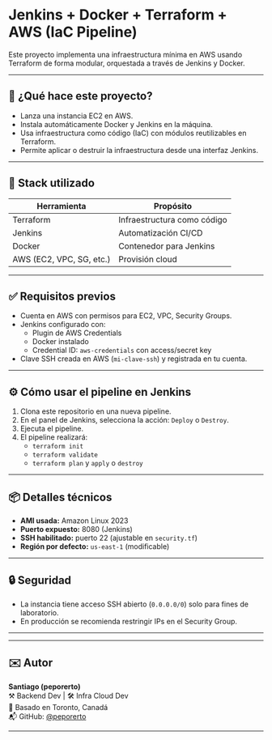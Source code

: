 # Jenkins + Docker + Terraform + AWS (IaC Pipeline)

Este proyecto implementa una infraestructura mínima en AWS usando Terraform de forma modular, orquestada a través de Jenkins y Docker.

---

## 🧩 ¿Qué hace este proyecto?

- Lanza una instancia EC2 en AWS.
- Instala automáticamente Docker y Jenkins en la máquina.
- Usa infraestructura como código (IaC) con módulos reutilizables en Terraform.
- Permite aplicar o destruir la infraestructura desde una interfaz Jenkins.

---

## 🚀 Stack utilizado

| Herramienta   | Propósito                            |
|---------------|--------------------------------------|
| Terraform     | Infraestructura como código          |
| Jenkins       | Automatización CI/CD                 |
| Docker        | Contenedor para Jenkins              |
| AWS (EC2, VPC, SG, etc.) | Provisión cloud           |

---


## ✅ Requisitos previos

- Cuenta en AWS con permisos para EC2, VPC, Security Groups.
- Jenkins configurado con:
  - Plugin de AWS Credentials
  - Docker instalado
  - Credential ID: `aws-credentials` con access/secret key
- Clave SSH creada en AWS (`mi-clave-ssh`) y registrada en tu cuenta.

---

## ⚙️ Cómo usar el pipeline en Jenkins

1. Clona este repositorio en una nueva pipeline.
2. En el panel de Jenkins, selecciona la acción: `Deploy` o `Destroy`.
3. Ejecuta el pipeline.
4. El pipeline realizará:
   - `terraform init`
   - `terraform validate`
   - `terraform plan` y `apply` o `destroy`

---

## 📦 Detalles técnicos

- **AMI usada:** Amazon Linux 2023
- **Puerto expuesto:** 8080 (Jenkins)
- **SSH habilitado:** puerto 22 (ajustable en `security.tf`)
- **Región por defecto:** `us-east-1` (modificable)

---

## 🔒 Seguridad

- La instancia tiene acceso SSH abierto (`0.0.0.0/0`) solo para fines de laboratorio.
- En producción se recomienda restringir IPs en el Security Group.

---


---

## ✉️ Autor

**Santiago (peporerto)**  
⚒️ Backend Dev | 🛠️ Infra Cloud Dev  
📍 Basado en Toronto, Canadá  
📬 GitHub: [@peporerto](https://github.com/peporerto)

---

